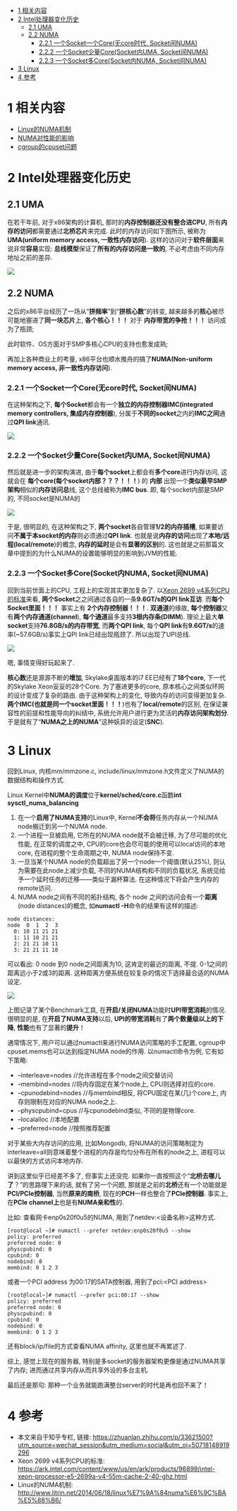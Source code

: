
<!-- @import "[TOC]" {cmd="toc" depthFrom=1 depthTo=6 orderedList=false} -->

<!-- code_chunk_output -->

* [1 相关内容](#1-相关内容)
* [2 Intel处理器变化历史](#2-intel处理器变化历史)
	* [2.1 UMA](#21-uma)
	* [2.2 NUMA](#22-numa)
		* [2.2.1 一个Socket一个Core(无core时代, Socket间NUMA)](#221-一个socket一个core无core时代-socket间numa)
		* [2.2.2 一个Socket少量Core(Socket内UMA, Socket间NUMA)](#222-一个socket少量coresocket内uma-socket间numa)
		* [2.2.3 一个Socket多Core(Socket内NUMA, Socket间NUMA)](#223-一个socket多coresocket内numa-socket间numa)
* [3 Linux](#3-linux)
* [4 参考](#4-参考)

<!-- /code_chunk_output -->

# 1 相关内容

- [Linux的NUMA机制](https://link.zhihu.com/?target=http%3A//www.litrin.net/2014/06/18/linux%25e7%259a%2584numa%25e6%259c%25ba%25e5%2588%25b6/)
- [NUMA对性能的影响](https://link.zhihu.com/?target=http%3A//www.litrin.net/2017/08/03/numa%25e5%25af%25b9%25e6%2580%25a7%25e8%2583%25bd%25e7%259a%2584%25e5%25bd%25b1%25e5%2593%258d/)
- [cgroup的cpuset问题](https://link.zhihu.com/?target=http%3A//www.litrin.net/2016/05/18/cgroup%25e7%259a%2584cpuset%25e9%2597%25ae%25e9%25a2%2598/)

# 2 Intel处理器变化历史

## 2.1 UMA

在若干年前, 对于x86架构的计算机, 那时的**内存控制器还没有整合进CPU**, 所有**内存的访问**都需要通过**北桥芯片**来完成. 此时的内存访问如下图所示, 被称为**UMA(uniform memory access, 一致性内存访问**). 这样的访问对于**软件层面**来说非常**容易**实现: **总线模型**保证了**所有的内存访问是一致的**, 不必考虑由不同内存地址之前的差异. 

![](./images/2019-04-24-09-00-59.png)

## 2.2 NUMA

之后的x86平台经历了一场从“**拼频率**”到“**拼核心数**”的转变, 越来越多的**核心**被尽可能地塞进了**同一块芯片**上, **各个核心！！！** 对于 **内存带宽的争抢！！！** 访问成为了瓶颈; 

此时软件、OS方面对于SMP多核心CPU的支持也愈发成熟; 

再加上各种商业上的考量, x86平台也顺水推舟的搞了**NUMA(Non-uniform memory access, 非一致性内存访问**). 

### 2.2.1 一个Socket一个Core(无core时代, Socket间NUMA)

在这种架构之下, **每个Socket**都会有一个**独立的内存控制器IMC(integrated memory controllers, 集成内存控制器**), 分属于**不同的socket**之内的**IMC之间**通过**QPI link**通讯. 

![](./images/2019-04-24-09-09-45.png)

### 2.2.2 一个Socket少量Core(Socket内UMA, Socket间NUMA)

然后就是进一步的架构演进, 由于**每个socket**上都会有**多个core**进行内存访问, 这就会在 **每个core(每个socket内部？？？！！！**) 的 **内部** 出现一个**类似最早SMP架构**相似的**内存访问总**线, 这个总线被称为**IMC bus**. 即, 每个socket内部是SMP的, 不同socket是NUMA的

![](./images/2019-04-24-09-10-23.png)

于是, 很明显的, 在这种架构之下, **两个socket**各自管理**1/2的内存插槽**, 如果要访问**不属于本socket的内存**则必须通过**QPI link**. 也就是说**内存的访问**出现了**本地/远程(local/remote**)的概念, **内存的延时**是会有**显著的区别**的. 这也就是之前那篇文章中提到的为什么NUMA的设置能够明显的影响到JVM的性能. 

### 2.2.3 一个Socket多Core(Socket内NUMA, Socket间NUMA)

回到当前世面上的CPU, 工程上的实现其实更加复杂了. 以[Xeon 2699 v4系列CPU的标准](https://ark.intel.com/content/www/us/en/ark/products/96899/intel-xeon-processor-e5-2699a-v4-55m-cache-2-40-ghz.html)来看, **两个Socket**之之间通过各自的一条**9.6GT/s的QPI link互访**. 而**每个Socket里面！！！** 事实上有 **2个内存控制器！！！**. **双通道**的缘故, **每个控制器**又有**两个内存通道(channel**), **每个通道**最多支持**3根内存条(DIMM**). 理论上最大**单socket**支持**76.8GB/s的内存带宽**, 而**两个QPI link**, 每个**QPI link**有**9.6GT/s**的速率(\~57.6GB/s)事实上QPI link已经出现瓶颈了. 所以出现了UPI总线. 

![](./images/2019-04-24-09-12-24.png)

嗯, 事情变得好玩起来了. 

**核心数**还是源源不断的**增加**, Skylake桌面版本的i7 EE已经有了**18个core**, 下一代的Skylake Xeon妥妥的28个Core. 为了塞进更多的core, 原本核心之间类似环网的设计变成了复杂的路由. 由于这种架构上的变化, 导致内存的访问变得更加复杂. **两个IMC(也就是同一个socket里面！！！**)也有了**local/remote**的区别, 在保证兼容性的前提和性能导向的纠结中, 系统允许用户进行更为灵活的**内存访问架构划分**. 于是就有了“**NUMA之上的NUMA**”这种妖异的设定(**SNC**). 

# 3 Linux

回到Linux, 内核mm/mmzone.c, include/linux/mmzone.h文件定义了NUMA的数据结构和操作方式. 

Linux Kernel中**NUMA的调度**位于**kernel/sched/core.c**函数**int sysctl\_numa\_balancing**

1. 在一个**启用了NUMA支持**的Linux中, Kernel**不会将**任务内存从一个NUMA node搬迁到另一个NUMA node. 
2. 一个进程一旦被启用, 它所在的NUMA node就不会被迁移, 为了尽可能的优化性能, 在正常的调度之中, CPU的core也会尽可能的使用可以local访问的本地core, 在进程的整个生命周期之中, NUMA node保持不变. 
3. 一旦当某个NUMA node的负载超出了另一个node一个阈值(默认25%), 则认为需要在此node上减少负载, 不同的NUMA结构和不同的负载状况, 系统见给予一个延时任务的迁移——类似于漏杯算法. 在这种情况下将会产生内存的remote访问. 
4. NUMA node之间有不同的拓扑结构, 各个 node 之间的访问会有一个**距离**(node distances)的概念, 如**numactl \-H**命令的结果有这样的描述: 

```
node distances:
node  0  1  2  3
  0: 10 11 21 21
  1: 11 10 21 21
  2: 21 21 10 11
  3: 21 21 11 10
```
可以看出: 0 node 到0 node之间距离为10, 这肯定的最近的距离, 不提. 0-1之间的距离远小于2或3的距离. 这种距离方便系统在较复杂的情况下选择最合适的NUMA设定. 

![](./images/2019-04-24-09-45-06.png)

上图记录了某个Benchmark工具, 在**开启/关闭NUMA**功能时**UPI带宽消耗**的情况. 很明显的是, 在**开启了NUMA支持**以后, **UPI的带宽消耗**有了**两个数量级以上的下降**, **性能**也有了显著的**提升**！

通常情况下, 用户可以通过numactl来进行NUMA访问策略的手工配置, cgroup中cpuset.mems也可以达到指定NUMA node的作用. 以numactl命令为例, 它有如下策略: 

- –interleave=nodes //允许进程在多个node之间交替访问
- –membind=nodes //将内存固定在某个node上, CPU则选择对应的core. 
- –cpunodebind=nodes //与membind相反, 将CPU固定在某(几)个core上, 内存则限制在对应的NUMA node之上. 
- –physcpubind=cpus //与cpunodebind类似, 不同的是物理core. 
- –localalloc //本地配置
- –preferred=node //按照推荐配置

对于某些大内存访问的应用, 比如Mongodb, 将NUMA的访问策略制定为interleave=all则意味着整个进程的内存是均匀分布在所有的node之上, 进程可以以最快的方式访问本地内存. 

讲到这里似乎已经差不多了, 但事实上还没完. 如果你一直按照这个“**北桥去哪儿了**？”的思路理下来的话, 就有了另一个问题, 那就是之前的**北桥**还有一个功能就是**PCI/PCIe控制器**, 当然**原来的南桥**, 现在的**PCH**一样也整合了**PCIe控制器**. 事实上, 在**PCIe channel上**也是有**NUMA亲和性**的. 

比如: 查看网卡enp0s20f0u5的NUMA, 用到了netdev:\<设备名称\>这种方式. 

```
[root@local ~]# numactl --prefer netdev:enp0s20f0u5 --show
policy: preferred
preferred node: 0
physcpubind: 0
cpubind: 0
nodebind: 0
membind: 0 1 2 3
```

或者一个PCI address 为00:17的SATA控制器, 用到了pci:\<PCI address\>

```
[root@local~]# numactl --prefer pci:00:17 --show
policy: preferred
preferred node: 0
physcpubind: 0
cpubind: 0
nodebind: 0
membind: 0 1 2 3
```

还有block/ip/file的方式查看NUMA affinity, 这里也就不再累述了. 

综上, 感觉上现在的服务器, 特别是多socket的服务器架构更像是通过NUMA共享了内存; 进而通过共享内存从而共享外设的多台主机. 

最后还是那句: 那种一个业务就能跑满整台server的时代是再也回不来了！

# 4 参考

- 本文来自于知乎专栏, 链接: https://zhuanlan.zhihu.com/p/33621500?utm_source=wechat_session&utm_medium=social&utm_oi=50718148919296
- Xeon 2699 v4系列CPU的标准: https://ark.intel.com/content/www/us/en/ark/products/96899/intel-xeon-processor-e5-2699a-v4-55m-cache-2-40-ghz.html
- Linux的NUMA机制: http://www.litrin.net/2014/06/18/linux%E7%9A%84numa%E6%9C%BA%E5%88%B6/